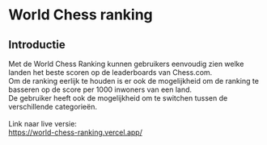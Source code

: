 # World Chess ranking

## Introductie
Met de World Chess Ranking kunnen gebruikers eenvoudig zien welke landen het beste scoren op de leaderboards van Chess.com.<br>
Om de ranking eerlijk te houden is er ook de mogelijkheid om de ranking te basseren op de score per 1000 inwoners van een land.<br>
De gebruiker heeft ook de mogelijkheid om te switchen tussen de verschillende categorieën.
<br><br>
Link naar live versie:<br>
https://world-chess-ranking.vercel.app/
